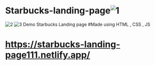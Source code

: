 # Starbucks-landing-page![1](https://user-images.githubusercontent.com/114054115/235431441-28ad1721-537a-40f8-8163-985ff65ea4bd.png)
![2](https://user-images.githubusercontent.com/114054115/235431517-972165f6-145e-4786-b400-88acf6126412.png)
![3](https://user-images.githubusercontent.com/114054115/235431523-14147e4a-9cbb-4713-85e4-5a254964492f.png)
Demo Starbucks Landing page 
#Made using HTML  , CSS , JS 
# https://starbucks-landing-page111.netlify.app/  
